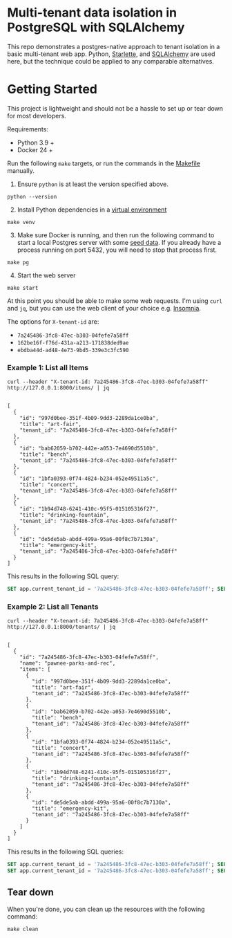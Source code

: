 # Multi-tenant data isolation in PostgreSQL with SQLAlchemy

This repo demonstrates a postgres-native approach to tenant isolation in a basic multi-tenant web app. Python, [Starlette](https://www.starlette.io/), and [SQLAlchemy](https://www.sqlalchemy.org/) are used here, but the technique could be applied to any comparable alternatives.

# Getting Started

This project is lightweight and should not be a hassle to set up or tear down for most developers.

Requirements:

- Python 3.9 +
- Docker 24 +

Run the following `make` targets, or run the commands in the [Makefile](./Makefile) manually.

1. Ensure `python` is at least the version specified above.

```
python --version
```

2. Install Python dependencies in a [virtual environment](https://docs.python.org/3/library/venv.html)

```
make venv
```

3. Make sure Docker is running, and then run the following command to start a local Postgres server with some [seed data](./init.sql). If you already have a process running on port 5432, you will need to stop that process first.

```
make pg
```

4. Start the web server

```
make start
```

At this point you should be able to make some web requests. I'm using `curl` and `jq`, but you can use the web client of your choice e.g. [Insomnia](https://github.com/Kong/insomnia).

The options for `X-tenant-id` are:

- `7a245486-3fc8-47ec-b303-04fefe7a58ff`
- `162be16f-f76d-431a-a213-171838ded9ae`
- `ebdba44d-ad48-4e73-9bd5-339e3c3fc590`

### Example 1: List all Items

```console
curl --header "X-tenant-id: 7a245486-3fc8-47ec-b303-04fefe7a58ff" http://127.0.0.1:8000/items/ | jq


[
  {
    "id": "997d0bee-351f-4b09-9dd3-2289da1ce0ba",
    "title": "art-fair",
    "tenant_id": "7a245486-3fc8-47ec-b303-04fefe7a58ff"
  },
  {
    "id": "bab62059-b702-442e-a053-7e4690d5510b",
    "title": "bench",
    "tenant_id": "7a245486-3fc8-47ec-b303-04fefe7a58ff"
  },
  {
    "id": "1bfa0393-0f74-4824-b234-052e49511a5c",
    "title": "concert",
    "tenant_id": "7a245486-3fc8-47ec-b303-04fefe7a58ff"
  },
  {
    "id": "1b94d748-6241-410c-95f5-015105316f27",
    "title": "drinking-fountain",
    "tenant_id": "7a245486-3fc8-47ec-b303-04fefe7a58ff"
  },
  {
    "id": "de5de5ab-abdd-499a-95a6-00f8c7b7130a",
    "title": "emergency-kit",
    "tenant_id": "7a245486-3fc8-47ec-b303-04fefe7a58ff"
  }
]
```

This results in the following SQL query:

```sql
SET app.current_tenant_id = '7a245486-3fc8-47ec-b303-04fefe7a58ff'; SELECT items.id, items.title, items.tenant_id FROM items;
```

### Example 2: List all Tenants

```console
curl --header "X-tenant-id: 7a245486-3fc8-47ec-b303-04fefe7a58ff" http://127.0.0.1:8000/tenants/ | jq


[
  {
    "id": "7a245486-3fc8-47ec-b303-04fefe7a58ff",
    "name": "pawnee-parks-and-rec",
    "items": [
      {
        "id": "997d0bee-351f-4b09-9dd3-2289da1ce0ba",
        "title": "art-fair",
        "tenant_id": "7a245486-3fc8-47ec-b303-04fefe7a58ff"
      },
      {
        "id": "bab62059-b702-442e-a053-7e4690d5510b",
        "title": "bench",
        "tenant_id": "7a245486-3fc8-47ec-b303-04fefe7a58ff"
      },
      {
        "id": "1bfa0393-0f74-4824-b234-052e49511a5c",
        "title": "concert",
        "tenant_id": "7a245486-3fc8-47ec-b303-04fefe7a58ff"
      },
      {
        "id": "1b94d748-6241-410c-95f5-015105316f27",
        "title": "drinking-fountain",
        "tenant_id": "7a245486-3fc8-47ec-b303-04fefe7a58ff"
      },
      {
        "id": "de5de5ab-abdd-499a-95a6-00f8c7b7130a",
        "title": "emergency-kit",
        "tenant_id": "7a245486-3fc8-47ec-b303-04fefe7a58ff"
      }
    ]
  }
]
```

This results in the following SQL queries:

```sql
SET app.current_tenant_id = '7a245486-3fc8-47ec-b303-04fefe7a58ff'; SELECT tenants.id, tenants.name FROM tenants;
SET app.current_tenant_id = '7a245486-3fc8-47ec-b303-04fefe7a58ff'; SELECT items.id, items.title, items.tenant_id FROM items WHERE items.tenant_id = '7a245486-3fc8-47ec-b303-04fefe7a58ff';
```

## Tear down

When you're done, you can clean up the resources with the following command:

```
make clean
```
